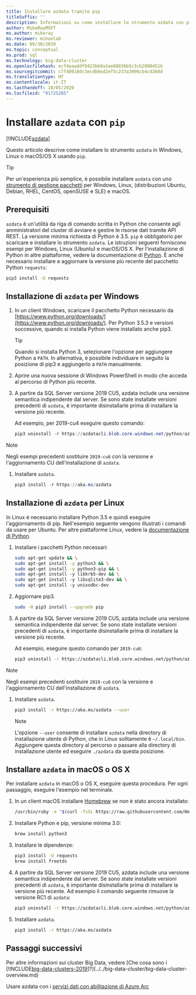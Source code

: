 ```yaml
---
title: Installare azdata tramite pip
titleSuffix: ''
description: Informazioni su come installare lo strumento azdata con pip.
author: MikeRayMSFT
ms.author: mikeray
ms.reviewer: mihaelab
ms.date: 09/30/2020
ms.topic: conceptual
ms.prod: sql
ms.technology: big-data-cluster
ms.openlocfilehash: ecf4eaaddf9423bb9a3ae88036b5c3cb2090451b
ms.sourcegitcommit: c7f40918dc3ecdb0ed2ef5c237a3996cb4cd268d
ms.translationtype: HT
ms.contentlocale: it-IT
ms.lasthandoff: 10/05/2020
ms.locfileid: "91725285"
---
```

# <a name="install-azdata-with-pip"></a>Installare `azdata` con `pip`

[!INCLUDE[azdata](../../includes/applies-to-version/azdata.md)]

Questo articolo descrive come installare lo strumento `azdata` in Windows, Linux o macOS/OS X usando `pip`.

> [!TIP]
> Per un'esperienza più semplice, è possibile installare `azdata` con uno [strumento di gestione pacchetti](./deploy-install-azdata.md) per Windows, Linux, (distribuzioni Ubuntu, Debian, RHEL, CentOS, openSUSE e SLE) e macOS.

## <a name="prerequisites"></a><a id="prerequisites"></a> Prerequisiti

`azdata` è un'utilità da riga di comando scritta in Python che consente agli amministratori del cluster di avviare e gestire le risorse dati tramite API REST. La versione minima richiesta di Python è 3.5. `pip` è obbligatorio per scaricare e installare lo strumento `azdata`. Le istruzioni seguenti forniscono esempi per Windows, Linux (Ubuntu) e macOS/OS X. Per l'installazione di Python in altre piattaforme, vedere la documentazione di [Python](https://wiki.python.org/moin/BeginnersGuide/Download). È anche necessario installare e aggiornare la versione più recente del pacchetto Python `requests`:

```bash
pip3 install -U requests
```

## <a name="windows-azdata-installation"></a><a id="windows"></a> Installazione di `azdata` per Windows

1. In un client Windows, scaricare il pacchetto Python necessario da [https://www.python.org/downloads/](https://www.python.org/downloads/). Per Python 3.5.3 e versioni successive, quando si installa Python viene installato anche pip3.

   > [!TIP]
   > Quando si installa Python 3, selezionare l'opzione per aggiungere Python a `PATH`. In alternativa, è possibile individuare in seguito la posizione di pip3 e aggiungerlo a `PATH` manualmente.

1. Aprire una nuova sessione di Windows PowerShell in modo che acceda al percorso di Python più recente.

1. A partire da SQL Server versione 2019 CU5, azdata include una versione semantica indipendente dal server. Se sono state installate versioni precedenti di `azdata`, è importante disinstallarle prima di installare la versione più recente.

   Ad esempio, per 2019-cu4 eseguire questo comando:

   ```powershell
   pip3 uninstall -r https://azdatacli.blob.core.windows.net/python/azdata/2019-cu4/requirements.txt
   ```

  > [!NOTE]
  > Negli esempi precedenti sostituire `2019-cu6` con la versione e l'aggiornamento CU dell'installazione di `azdata`. 

1. Installare `azdata`.

   ```powershell
   pip3 install -r https://aka.ms/azdata
   ```

## <a name="linux-azdata-installation"></a><a id="linux"></a> Installazione di `azdata` per Linux

In Linux è necessario installare Python 3.5 e quindi eseguire l'aggiornamento di pip. Nell'esempio seguente vengono illustrati i comandi da usare per Ubuntu. Per altre piattaforme Linux, vedere la [documentazione di Python](https://wiki.python.org/moin/BeginnersGuide/Download).

1. Installare i pacchetti Python necessari:

   ```bash
   sudo apt-get update && \
   sudo apt-get install -y python3 && \
   sudo apt-get install -y python3-pip && \
   sudo apt-get install -y libkrb5-dev && \
   sudo apt-get install -y libsqlite3-dev && \
   sudo apt-get install -y unixodbc-dev
   ```

1. Aggiornare pip3.

   ```bash
   sudo -H pip3 install --upgrade pip
   ```

1. A partire da SQL Server versione 2019 CU5, azdata include una versione semantica indipendente dal server. Se sono state installate versioni precedenti di `azdata`, è importante disinstallarle prima di installare la versione più recente.

   Ad esempio, eseguire questo comando per `2019-cu6`:

   ```bash
   pip3 uninstall -r https://azdatacli.blob.core.windows.net/python/azdata/2019-cu6/requirements.txt
   ```

  > [!NOTE]
  > Negli esempi precedenti sostituire `2019-cu6` con la versione e l'aggiornamento CU dell'installazione di `azdata`.

1. Installare `azdata`.

   ```bash
   pip3 install -r https://aka.ms/azdata --user
   ```

   > [!NOTE]
   > L'opzione `--user` consente di installare `azdata` nella directory di installazione utente di Python, che in Linux solitamente è `~/.local/bin`. Aggiungere questa directory al percorso o passare alla directory di installazione utente ed eseguire `./azdata` da questa posizione.

## <a name="install-azdata-on-macos-or-os-x"></a><a id="macOSX"></a> Installare `azdata` in macOS o OS X

Per installare `azdata` in macOS o OS X, eseguire questa procedura. Per ogni passaggio, eseguire l'esempio nel terminale.

1. In un client macOS installare [Homebrew](https://brew.sh) se non è stato ancora installato:

   ```bash
   /usr/bin/ruby -e "$(curl -fsSL https://raw.githubusercontent.com/Homebrew/install/master/install)"
   ```

1. Installare Python e pip, versione minima 3.0:

   ```bash
   brew install python3
   ```

1. Installare le dipendenze:

   ```bash
   pip3 install -U requests
   brew install freetds
   ```

1. A partire da SQL Server versione 2019 CU5, azdata include una versione semantica indipendente dal server. Se sono state installate versioni precedenti di `azdata`, è importante disinstallarle prima di installare la versione più recente. Ad esempio il comando seguente rimuove la versione RC1 di `azdata`:

   ```bash
   pip3 uninstall -r https://azdatacli.blob.core.windows.net/python/azdata/2019-rc1/requirements.txt
   ```

1. Installare `azdata`.

   ```bash
   pip3 install -r https://aka.ms/azdata
   ```

## <a name="next-steps"></a>Passaggi successivi

Per altre informazioni sui cluster Big Data, vedere [Che cosa sono i [!INCLUDE[big-data-clusters-2019](../../includes/ssbigdataclusters-ver15.md)]?](../../big-data-cluster/big-data-cluster-overview.md)

Usare azdata con i [servizi dati con abilitazione di Azure Arc](/azure/azure-arc/data/)
